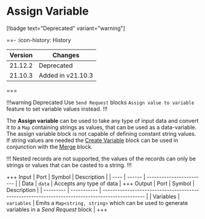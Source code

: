 # Assign Variable

[!badge text="Deprecated" variant="warning"]

==- :icon-history: History

| Version | Changes           |
| ------- | ----------------- |
| 21.12.2 | Deprecated        |
| 21.10.3 | Added in v21.10.3 |

===

!!!warning Deprecated
Use `Send Request` blocks `Assign value to variable` feature to set variable values instead.
!!!

The **Assign variable** can be used to take any type of input data and convert it to a `Map` containing strings as values, that can be used as a data-variable. The assign variable block is not capable of defining constant string values. If string values are needed the [Create Variable](create-variable) block can be used in conjunction with the [Merge](merge) block.

!!!
Nested records are not supported, the values of the records can only be strings or values that can be casted to a string.
!!!

+++ Input
| Port | Symbol | Description              |
| ---- | ------ | ------------------------ |
| Data | `data` | Accepts any type of data |
+++ Output
| Port      | Symbol      | Description                                                                                     |
| --------- | ----------- | ----------------------------------------------------------------------------------------------- |
| Variables | `variables` | Emits a `Map<string, string>` which can be used to generate variables in a *Send Request* block |
+++



